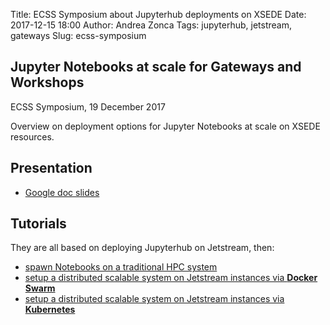 Title: ECSS Symposium about Jupyterhub deployments on XSEDE
Date: 2017-12-15 18:00
Author: Andrea Zonca
Tags: jupyterhub, jetstream, gateways
Slug: ecss-symposium

## Jupyter Notebooks at scale for Gateways and Workshops

ECSS Symposium, 19 December 2017

Overview on deployment options for Jupyter Notebooks at scale on XSEDE resources.

## Presentation

* [Google doc slides](https://docs.google.com/presentation/d/1vxtRaeju7qWrb_RXcsh-m2lKEDZoFBCJE0SWOMi-wNo/edit?usp=sharing)

## Tutorials

They are all based on deploying Jupyterhub on Jetstream, then:

* [spawn Notebooks on a traditional HPC system](https://zonca.github.io/2017/05/jupyterhub-hpc-batchspawner-ssh.html)
* [setup a distributed scalable system on Jetstream instances via **Docker Swarm**](https://zonca.github.io/2017/10/scalable-jupyterhub-docker-swarm-mode.html)
* [setup a distributed scalable system on Jetstream instances via **Kubernetes**](https://zonca.github.io/2017/12/scalable-jupyterhub-kubernetes-jetstream.html)
